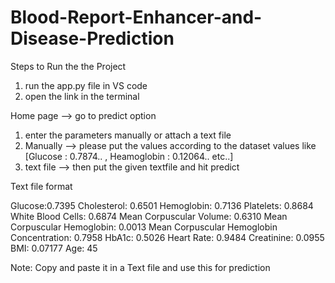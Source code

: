 # Blood-Report-Enhancer-and-Disease-Prediction
Steps to Run the the Project
1. run the app.py file in VS code
2. open the link in the terminal

Home page --> go to predict option
1. enter the parameters manually or attach a text file
2. Manually --> please put the values according to the dataset values like [Glucose : 0.7874.. , Heamoglobin : 0.12064..  etc..]
3. text file --> then put the given textfile and hit predict

Text file format

Glucose:0.7395
Cholesterol: 0.6501
Hemoglobin: 0.7136 
Platelets: 0.8684 
White Blood Cells: 0.6874
Mean Corpuscular Volume: 0.6310
Mean Corpuscular Hemoglobin: 0.0013
Mean Corpuscular Hemoglobin Concentration: 0.7958
HbA1c: 0.5026
Heart Rate: 0.9484
Creatinine: 0.0955
BMI: 0.07177
Age: 45

Note:
Copy and paste it in a Text file and use this for prediction 
